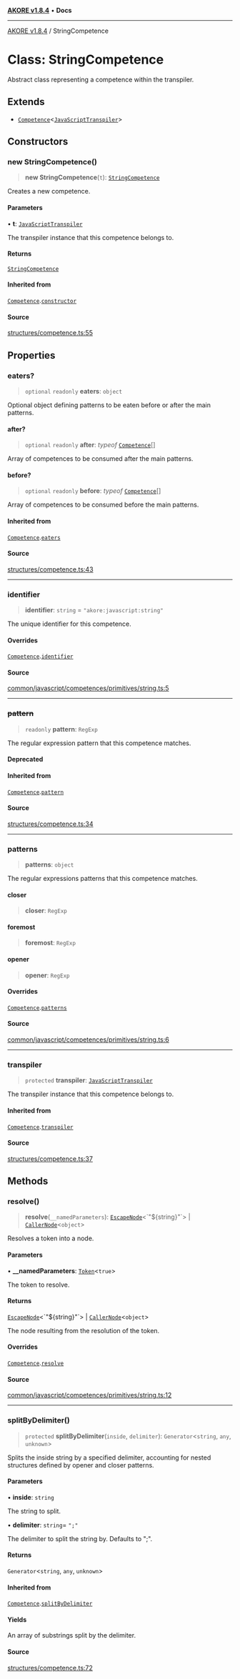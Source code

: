 [**AKORE v1.8.4**](../README.md) • **Docs**

***

[AKORE v1.8.4](../globals.md) / StringCompetence

# Class: StringCompetence

Abstract class representing a competence within the transpiler.

## Extends

- [`Competence`](Competence.md)\<[`JavaScriptTranspiler`](JavaScriptTranspiler.md)\>

## Constructors

### new StringCompetence()

> **new StringCompetence**(`t`): [`StringCompetence`](StringCompetence.md)

Creates a new competence.

#### Parameters

• **t**: [`JavaScriptTranspiler`](JavaScriptTranspiler.md)

The transpiler instance that this competence belongs to.

#### Returns

[`StringCompetence`](StringCompetence.md)

#### Inherited from

[`Competence`](Competence.md).[`constructor`](Competence.md#constructors)

#### Source

[structures/competence.ts:55](https://github.com/Pavez7274/akore//blob/16b0580217e27fdbdfda0f584c9911f51b124649/src/structures/competence.ts#L55)

## Properties

### eaters?

> `optional` `readonly` **eaters**: `object`

Optional object defining patterns to be eaten before or after the main patterns.

#### after?

> `optional` `readonly` **after**: *typeof* [`Competence`](Competence.md)[]

Array of competences to be consumed after the main patterns.

#### before?

> `optional` `readonly` **before**: *typeof* [`Competence`](Competence.md)[]

Array of competences to be consumed before the main patterns.

#### Inherited from

[`Competence`](Competence.md).[`eaters`](Competence.md#eaters)

#### Source

[structures/competence.ts:43](https://github.com/Pavez7274/akore//blob/16b0580217e27fdbdfda0f584c9911f51b124649/src/structures/competence.ts#L43)

***

### identifier

> **identifier**: `string` = `"akore:javascript:string"`

The unique identifier for this competence.

#### Overrides

[`Competence`](Competence.md).[`identifier`](Competence.md#identifier)

#### Source

[common/javascript/competences/primitives/string.ts:5](https://github.com/Pavez7274/akore//blob/16b0580217e27fdbdfda0f584c9911f51b124649/src/common/javascript/competences/primitives/string.ts#L5)

***

### ~~pattern~~

> `readonly` **pattern**: `RegExp`

The regular expression pattern that this competence matches.

#### Deprecated

#### Inherited from

[`Competence`](Competence.md).[`pattern`](Competence.md#pattern)

#### Source

[structures/competence.ts:34](https://github.com/Pavez7274/akore//blob/16b0580217e27fdbdfda0f584c9911f51b124649/src/structures/competence.ts#L34)

***

### patterns

> **patterns**: `object`

The regular expressions patterns that this competence matches.

#### closer

> **closer**: `RegExp`

#### foremost

> **foremost**: `RegExp`

#### opener

> **opener**: `RegExp`

#### Overrides

[`Competence`](Competence.md).[`patterns`](Competence.md#patterns)

#### Source

[common/javascript/competences/primitives/string.ts:6](https://github.com/Pavez7274/akore//blob/16b0580217e27fdbdfda0f584c9911f51b124649/src/common/javascript/competences/primitives/string.ts#L6)

***

### transpiler

> `protected` **transpiler**: [`JavaScriptTranspiler`](JavaScriptTranspiler.md)

The transpiler instance that this competence belongs to.

#### Inherited from

[`Competence`](Competence.md).[`transpiler`](Competence.md#transpiler)

#### Source

[structures/competence.ts:37](https://github.com/Pavez7274/akore//blob/16b0580217e27fdbdfda0f584c9911f51b124649/src/structures/competence.ts#L37)

## Methods

### resolve()

> **resolve**(`__namedParameters`): [`EscapeNode`](EscapeNode.md)\<\`"$\{string\}"\`\> \| [`CallerNode`](CallerNode.md)\<`object`\>

Resolves a token into a node.

#### Parameters

• **\_\_namedParameters**: [`Token`](../interfaces/Token.md)\<`true`\>

The token to resolve.

#### Returns

[`EscapeNode`](EscapeNode.md)\<\`"$\{string\}"\`\> \| [`CallerNode`](CallerNode.md)\<`object`\>

The node resulting from the resolution of the token.

#### Overrides

[`Competence`](Competence.md).[`resolve`](Competence.md#resolve)

#### Source

[common/javascript/competences/primitives/string.ts:12](https://github.com/Pavez7274/akore//blob/16b0580217e27fdbdfda0f584c9911f51b124649/src/common/javascript/competences/primitives/string.ts#L12)

***

### splitByDelimiter()

> `protected` **splitByDelimiter**(`inside`, `delimiter`): `Generator`\<`string`, `any`, `unknown`\>

Splits the inside string by a specified delimiter, accounting for nested structures defined by opener and closer patterns.

#### Parameters

• **inside**: `string`

The string to split.

• **delimiter**: `string`= `";"`

The delimiter to split the string by. Defaults to ";".

#### Returns

`Generator`\<`string`, `any`, `unknown`\>

#### Inherited from

[`Competence`](Competence.md).[`splitByDelimiter`](Competence.md#splitbydelimiter)

#### Yields

An array of substrings split by the delimiter.

#### Source

[structures/competence.ts:72](https://github.com/Pavez7274/akore//blob/16b0580217e27fdbdfda0f584c9911f51b124649/src/structures/competence.ts#L72)
